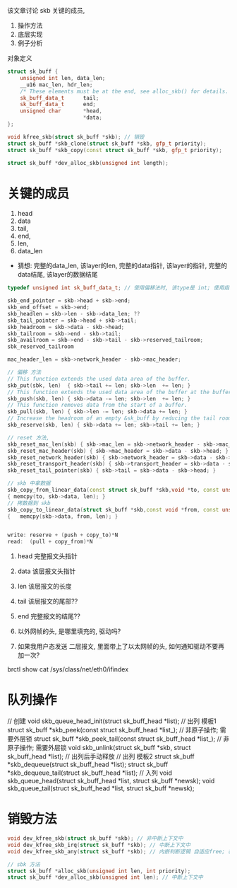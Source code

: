 该文章讨论 skb 关键的成员, 
1. 操作方法
2. 底层实现
3. 例子分析


对象定义 
```c++
struct sk_buff {
    unsigned int len, data_len;
    __u16 mac_len, hdr_len;
	/* These elements must be at the end, see alloc_skb() for details.  */
	sk_buff_data_t		tail;
	sk_buff_data_t		end;
	unsigned char		*head,
                        *data;
};

void kfree_skb(struct sk_buff *skb); // 销毁
struct sk_buff *skb_clone(struct sk_buff *skb, gfp_t priority);
struct sk_buff *skb_copy(const struct sk_buff *skb, gfp_t priority);

struct sk_buff *dev_alloc_skb(unsigned int length);
```
# 关键的成员 
1. head
2. data
3. tail, 
4. end, 
5. len,
6. data_len
+ 猜想: 完整的data_len, 该layer的len, 完整的data指针, 该layer的指针, 完整的data结尾, 该layer的数据结尾

```c++
typedef unsigned int sk_buff_data_t; // 使用偏移法时, 该type是 int; 使用指针法, 该type是指针

skb_end_pointer = skb->head + skb->end;
skb_end_offset = skb->end;
skb_headlen = skb->len - skb->data_len; ??
skb_tail_pointer = skb->head + skb->tail;
skb_headroom = skb->data - skb->head;
skb_tailroom = skb->end - skb->tail;
skb_availroom = skb->end - skb->tail - skb->reserved_tailroom;
sbk_reserved_tailroom

mac_header_len = skb->network_header - skb->mac_header;

// 偏移 方法
// This function extends the used data area of the buffer.
skb_put(sbk, len)  { skb->tail += len; skb->len  += len; }
// This function extends the used data area of the buffer at the buffer start.
skb_push(skb, len) { skb->data -= len; skb->len  += len; } 
// This function removes data from the start of a buffer.
skb_pull(skb, len) { skb->len -= len; skb->data += len; } 
// Increase the headroom of an empty &sk_buff by reducing the tail room.
skb_reserve(skb, len) { skb->data += len; skb->tail += len; }

// reset 方法,
skb_reset_mac_len(skb) { skb->mac_len = skb->network_header - skb->mac_header; }
skb_reset_mac_header(skb) {	skb->mac_header = skb->data - skb->head; }
skb_reset_network_header(skb) {	skb->network_header = skb->data - skb->head; }
skb_reset_transport_header(skb) { skb->transport_header = skb->data - skb->head; }
skb_reset_tail_pointer(skb) { skb->tail = skb->data - skb->head; }

// skb 中拿数据
skb_copy_from_linear_data(const struct sk_buff *skb,void *to, const unsigned int len) 
{ memcpy(to, skb->data, len); }
// 拷数据到 skb
skb_copy_to_linear_data(struct sk_buff *skb,const void *from, const unsigned int len)
{	memcpy(skb->data, from, len); }


write: reserve + (push + copy_to)*N
read:  (pull + copy_from)*N
```

1. head 完整报文头指针
2. data 该层报文头指针
3. len  该层报文的长度
4. tail 该层报文的尾部??
5. end  完整报文的结尾??


1. 以外网帧的头, 是哪里填充的, 驱动吗?
2. 如果我用户态发送 二层报文, 里面带上了以太网帧的头, 如何通知驱动不要再加一次?


brctl show
cat /sys/class/net/eth0/ifindex

# 队列操作
// 创建
void skb_queue_head_init(struct sk_buff_head *list);
// 出列 模板1
struct sk_buff *skb_peek(const struct sk_buff_head *list_);      // 非原子操作; 需要外层锁
struct sk_buff *skb_peek_tail(const struct sk_buff_head *list_); // 非原子操作; 需要外层锁
void skb_unlink(struct sk_buff *skb, struct sk_buff_head *list); // 出列后手动释放
// 出列 模板2
struct sk_buff *skb_dequeue(struct sk_buff_head *list);
struct sk_buff *skb_dequeue_tail(struct sk_buff_head *list);
// 入列
void skb_queue_head(struct sk_buff_head *list, struct sk_buff *newsk);
void skb_queue_tail(struct sk_buff_head *list, struct sk_buff *newsk);

# 销毁方法
```c++
void dev_kfree_skb(struct sk_buff *skb); // 非中断上下文中
void dev_kfree_skb_irq(struct sk_buff *skb); // 中断上下文中
void dev_kfree_skb_any(struct sk_buff *skb); // 内嵌判断逻辑 自适应free; 耗性能

// sbk 方法
struct sk_buff *alloc_skb(unsigned int len, int priority);
struct sk_buff *dev_alloc_skb(unsigned int len); // 中断上下文中
```